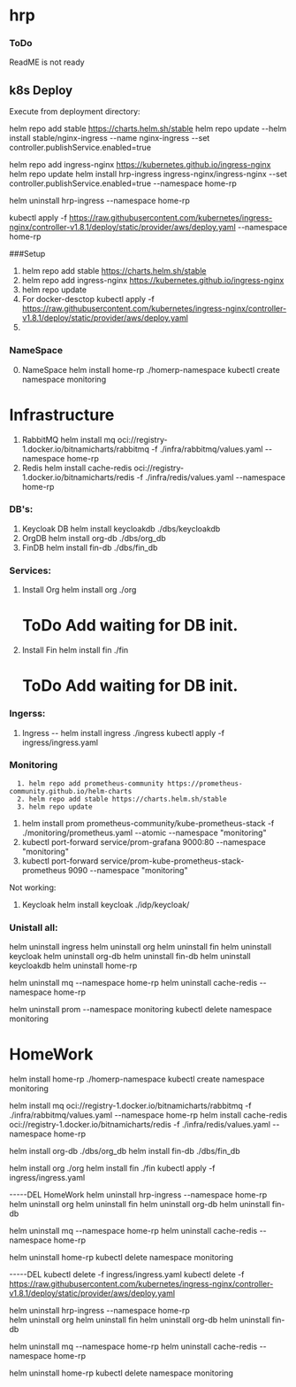 # hrp
### ToDo
ReadME is not ready


## k8s Deploy
Execute from deployment directory:


helm repo add stable https://charts.helm.sh/stable
helm repo update 
--helm install stable/nginx-ingress --name nginx-ingress --set controller.publishService.enabled=true


helm repo add ingress-nginx https://kubernetes.github.io/ingress-nginx
helm repo update
helm install hrp-ingress ingress-nginx/ingress-nginx --set controller.publishService.enabled=true --namespace home-rp

helm uninstall hrp-ingress --namespace home-rp     

kubectl apply -f https://raw.githubusercontent.com/kubernetes/ingress-nginx/controller-v1.8.1/deploy/static/provider/aws/deploy.yaml --namespace home-rp

###Setup
1. helm repo add stable https://charts.helm.sh/stable
2. helm repo add ingress-nginx https://kubernetes.github.io/ingress-nginx
3. helm repo update
4. For docker-desctop 
kubectl apply -f https://raw.githubusercontent.com/kubernetes/ingress-nginx/controller-v1.8.1/deploy/static/provider/aws/deploy.yaml
5. 


### NameSpace
0. NameSpace 
   helm install home-rp ./homerp-namespace
   kubectl create namespace monitoring 

# Infrastructure
1. RabbitMQ 
   helm install mq oci://registry-1.docker.io/bitnamicharts/rabbitmq -f ./infra/rabbitmq/values.yaml --namespace home-rp
2. Redis
   helm install cache-redis oci://registry-1.docker.io/bitnamicharts/redis  -f ./infra/redis/values.yaml --namespace home-rp


### DB's:
1. Keycloak DB 
   helm install keycloakdb ./dbs/keycloakdb
2. OrgDB
   helm install org-db ./dbs/org_db
3. FinDB 
   helm install fin-db ./dbs/fin_db
   

### Services:
1. Install Org 
   helm install org ./org
   # ToDo Add waiting for DB init.
2. Install Fin 
   helm install fin ./fin
   # ToDo Add waiting for DB init.

### Ingerss:
1. Ingress
--   helm install ingress ./ingress
kubectl apply -f ingress/ingress.yaml

### Monitoring
      1. helm repo add prometheus-community https://prometheus-community.github.io/helm-charts
      2. helm repo add stable https://charts.helm.sh/stable
      3. helm repo update

   1. helm install prom prometheus-community/kube-prometheus-stack -f ./monitoring/prometheus.yaml --atomic --namespace "monitoring"
   2. kubectl port-forward service/prom-grafana 9000:80 --namespace "monitoring"
   3. kubectl port-forward service/prom-kube-prometheus-stack-prometheus 9090  --namespace "monitoring"



Not working:
1. Keycloak 
   helm install keycloak ./idp/keycloak/




### Unistall all:   
   helm uninstall ingress
   helm uninstall org
   helm uninstall fin
   helm uninstall keycloak
   helm uninstall org-db
   helm uninstall fin-db 
   helm uninstall keycloakdb
   helm uninstall home-rp

   helm uninstall mq   --namespace home-rp
   helm uninstall cache-redis --namespace home-rp

   helm uninstall prom --namespace monitoring
   kubectl delete namespace monitoring





# HomeWork 

helm install home-rp ./homerp-namespace
kubectl create namespace monitoring 

helm install mq oci://registry-1.docker.io/bitnamicharts/rabbitmq -f ./infra/rabbitmq/values.yaml --namespace home-rp
helm install cache-redis oci://registry-1.docker.io/bitnamicharts/redis  -f ./infra/redis/values.yaml --namespace home-rp

helm install org-db ./dbs/org_db
helm install fin-db ./dbs/fin_db

helm install org ./org
helm install fin ./fin
kubectl apply -f ingress/ingress.yaml

-----DEL HomeWork
helm uninstall hrp-ingress --namespace home-rp   
helm uninstall org
helm uninstall fin
helm uninstall org-db
helm uninstall fin-db

helm uninstall mq   --namespace home-rp
helm uninstall cache-redis --namespace home-rp

helm uninstall home-rp
kubectl delete namespace monitoring




-----DEL
kubectl delete -f ingress/ingress.yaml
kubectl delete  -f https://raw.githubusercontent.com/kubernetes/ingress-nginx/controller-v1.8.1/deploy/static/provider/aws/deploy.yaml    

helm uninstall hrp-ingress --namespace home-rp   
helm uninstall org
helm uninstall fin
helm uninstall org-db
helm uninstall fin-db

helm uninstall mq   --namespace home-rp
helm uninstall cache-redis --namespace home-rp

helm uninstall home-rp
kubectl delete namespace monitoring